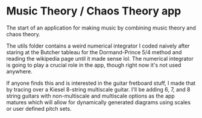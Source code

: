 # Music Theory / Chaos Theory app
The start of an application for making music by combining music theory and chaos theory.

The utils folder contains a weird numerical integrator I coded naively after staring at the Butcher tableau for the Dormand-Prince 5/4 method and reading the wikipedia page until it made sense lol. The numerical integrator is going to play a crucial role in the app, though right now it's not used anywhere.

If anyone finds this and is interested in the guitar fretboard stuff, I made that by tracing over a Kiesel 8-string multiscale guitar. I'll be adding 6, 7, and 8 string guitars with non-multiscale and multiscale options as the app matures which will allow for dynamically generated diagrams using scales or user defined pitch sets.
